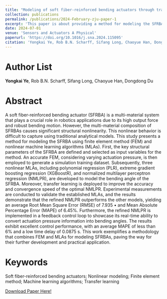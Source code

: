 ```yaml
---
title: "Modeling of soft fiber-reinforced bending actuators through transfer learning from a machine learning algorithm trained from FEM data"
collection: publications
permalink: /publications/2024-February-zju-paper-1
excerpt: 'This paper is about providing a method for modeling the SFRBA using finite element method (FEM) and nonlinear machine learning algorithms (MLAs). And examining the efficiency of MLAs on SFRBAs composed of other silicone rubbers as well as analyzing the blocking force by considering the contact characteristics is left for next work.'
date: 2024-07-01
venue: 'Sensors and Actuators A Physical'
paperurl: 'https://doi.org/10.1016/j.sna.2024.115095'
citation: 'Yongkai Ye, Rob B.N. Scharff, Sifang Long, Chaoyue Han, Dongdong Du, (2024). Modeling of soft fiber-reinforced bending actuators through transfer learning from a machine learning algorithm trained from FEM data. Sensors and Actuators A Physical, 014514. '
---
```


Author List
======
**Yongkai Ye**, Rob B.N. Scharff, Sifang Long, Chaoyue Han, Dongdong Du

Abstract
======
A soft fiber-reinforced bending actuator (SFRBA) is a multi-material system that plays a crucial role in robotics applications due to its high output force and robust bending motion. However, the multi-material composition of SFRBAs causes significant structural nonlinearity. This nonlinear behavior is difficult to capture using traditional analytical models. This study presents a method for modeling the SFRBA using finite element method (FEM) and nonlinear machine learning algorithms (MLAs). First, the key structural parameters of the SFRBA are defined and selected as input variables for the method. An accurate FEM, considering varying actuation pressure, is then employed to generate a simulation training dataset. Subsequently, three nonlinear MLAs, including polynomial regression (PLR), extreme gradient boosting regression (XGBoostR), and normalized multilayer perceptron regression (NMLPR), are developed to model the bending angle of the SFRBA. Moreover, transfer learning is deployed to improve the accuracy and convergence speed of the optimal NMLPR. Experimental measurements are conducted to validate the established MLAs, and the results demonstrate that the refined NMLPR outperforms the other models, yielding an average Root Mean Square Error (RMSE) of 7.935 • and Mean Absolute Percentage Error (MAPE) of 6.45%. Furthermore, the refined NMLPR is implemented in a feedback control loop to showcase its real-time ability to convert actuation pressure information into bending angles. The results exhibit excellent control performance, with an average MAPE of less than 6% and a low time delay of 0.0875 s. This work exemplifies a methodology that combines FEM and MLAs for modeling SFRBAs, paving the way for their further development and practical application.

Keywords
======
Soft fiber-reinforced bending actuators; Nonlinear modeling; Finite element method; Machine learning algorithms; Transfer learning

[Download Paper Here!](https://doi.org/10.1016/j.sna.2024.115095)
